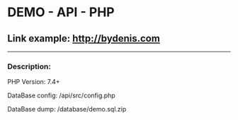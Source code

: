 # DEMO - API - PHP
## Link example: <http://bydenis.com>
***
### Description:

PHP Version: 7.4+ 

DataBase config: /api/src/config.php 

DataBase dump: /database/demo.sql.zip